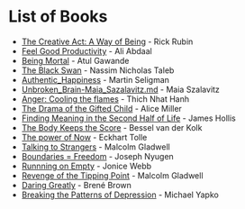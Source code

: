 # List of Books

- [The Creative Act: A Way of Being](./The_Creative_Act-Rick-Rubin.md) - Rick Rubin
- [Feel Good Productivity](./Feel_Good_Productivity-Ali_Abdaal.md) - Ali Abdaal
- [Being Mortal](./Being_Mortal-Atul_Gawande.md) - Atul Gawande
- [The Black Swan](./The_Black_Swan-Nassim_Taleb.md) - Nassim Nicholas Taleb
- [Authentic_Happiness](./Authentic_Happiness-Martin_Seligman.md) - Martin Seligman
- [Unbroken_Brain-Maia_Sazalavitz.md](./Unbroken_Brain-Maia_Sazalavitz.md) - Maia Szalavitz
- [Anger: Cooling the flames](./Anger_cooling_the_flames-Thich_Nhat_Hanh.md) - Thich Nhat Hanh
- [The Drama of the Gifted Child](./The_Drama_of_the_Gifted_Child-Alice_Miller.md) - Alice Miller
- [Finding Meaning in the Second Half of Life](./Finding_Meaning_in_the_Second_Half_of_Life-James_Hollis.md) - James Hollis
- [The Body Keeps the Score](./The_Body_Keeps_the_Score-Bessel_van_der_Kolk.md) - Bessel van der Kolk
- [The power of Now](./The_Power_of_Now-Eckhart_Tolle.md) - Eckhart Tolle
- [Talking to Strangers](./Talking_to_Strangers-Malcom_Gladwell.md) - Malcolm Gladwell
- [Boundaries = Freedom](./Boundaries_Freedom-Joseph_Nyugen.md) - Joseph Nyugen
- [Runnning on Empty](./Running_on_empty-Jonice_Webb.md) - Jonice Webb
- [Revenge of the Tipping Point](./Revenge_of_the_Tipping_Point-Malcom_Gladwell.md) - Malcolm Gladwell
- [Daring Greatly](./Daring_Greatly-Brene_Brown.md) - Brené Brown
- [Breaking the Patterns of Depression](./Breaking_the_Patterns_of_Depression-Michael_Yapko.md) - Michael Yapko